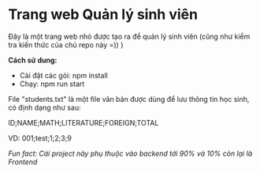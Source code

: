 # Trang web Quản lý sinh viên
Đây là một trang web nhỏ được tạo ra để quản lý sinh viên (cũng như kiểm tra kiến thức của chủ repo này =)) )

**Cách sử  dung:**
- Cài đặt các gói: npm install
- Chạy: npm run start

File "students.txt" là một file văn bản được dùng để  lưu thông tin học sinh, có định dạng như sau:

ID;NAME;MATH;LITERATURE;FOREIGN;TOTAL

VD: 001;test;1;2;3;9

_Fun fact: Cái project này phụ thuộc vào backend tới 90% và 10% còn lại là Frontend_
